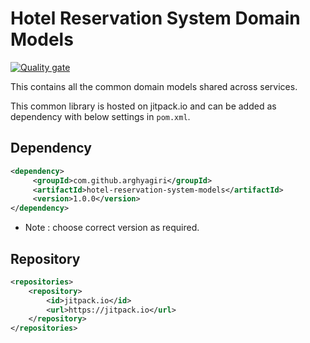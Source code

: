 # Hotel Reservation System Domain Models


[![Quality gate](https://sonarcloud.io/api/project_badges/quality_gate?project=arghyagiri_hotel-reservation-system-models)](https://sonarcloud.io/summary/new_code?id=arghyagiri_hotel-reservation-system-models)

This contains all the common domain models shared across services.

This common library is hosted on jitpack.io and can be added as dependency with below settings in `pom.xml`.

## Dependency

```xml
<dependency>
     <groupId>com.github.arghyagiri</groupId>
     <artifactId>hotel-reservation-system-models</artifactId>
     <version>1.0.0</version>
</dependency>
```
* Note : choose correct version as required.

## Repository
```xml
<repositories>
    <repository>
        <id>jitpack.io</id>
        <url>https://jitpack.io</url>
    </repository>
</repositories>
```